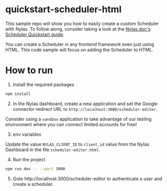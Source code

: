 # quickstart-scheduler-html

This sample repo will show you how to easily create a custom Scheduler with Nylas. To follow along, consider taking a look at the [Nylas doc's Scheduler Quickstart guide](https://developer.nylas.com/docs/v3/quickstart/scheduler/).

You can create a Scheduler in any frontend framework even just using HTML. This code sample will focus on adding the Scheduler to HTML.

# How to run

1. Install the required packages

```bash
npm install
```

2. In the Nylas dashboard, create a new application and set the Google connector redirect URL to `http://localhost:3000/scheduler-editor`. 

Consider using a `sandbox` application to take advantage of our testing environment where you can connect limited accounts for free!

3. env variables

Update the value `NYLAS_CLIENT_ID` to `client_id` value from the Nylas Dashboard in the file `scheduler-editor.html`.

4. Run the project

```bash
npm run dev -- --port 3000  
```

5. Goto http://localhost:3000/scheduler-editor to authenticate a user and create a scheduler.
